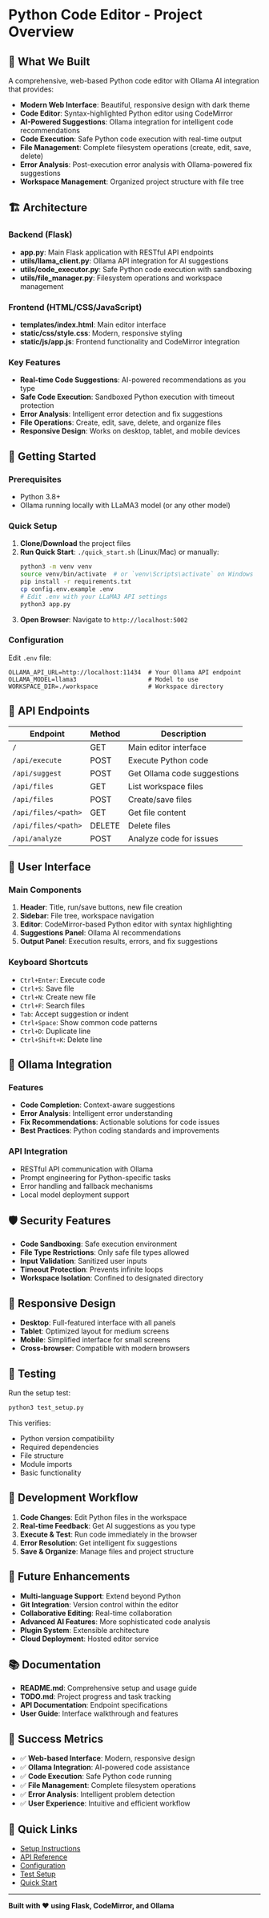 # Python Code Editor - Project Overview

## 🎯 What We Built

A comprehensive, web-based Python code editor with Ollama AI integration that provides:

- **Modern Web Interface**: Beautiful, responsive design with dark theme
- **Code Editor**: Syntax-highlighted Python editor using CodeMirror
- **AI-Powered Suggestions**: Ollama integration for intelligent code recommendations
- **Code Execution**: Safe Python code execution with real-time output
- **File Management**: Complete filesystem operations (create, edit, save, delete)
- **Error Analysis**: Post-execution error analysis with Ollama-powered fix suggestions
- **Workspace Management**: Organized project structure with file tree

## 🏗️ Architecture

### Backend (Flask)
- **app.py**: Main Flask application with RESTful API endpoints
- **utils/llama_client.py**: Ollama API integration for AI suggestions
- **utils/code_executor.py**: Safe Python code execution with sandboxing
- **utils/file_manager.py**: Filesystem operations and workspace management

### Frontend (HTML/CSS/JavaScript)
- **templates/index.html**: Main editor interface
- **static/css/style.css**: Modern, responsive styling
- **static/js/app.js**: Frontend functionality and CodeMirror integration

### Key Features
- **Real-time Code Suggestions**: AI-powered recommendations as you type
- **Safe Code Execution**: Sandboxed Python execution with timeout protection
- **Error Analysis**: Intelligent error detection and fix suggestions
- **File Operations**: Create, edit, save, delete, and organize files
- **Responsive Design**: Works on desktop, tablet, and mobile devices

## 🚀 Getting Started

### Prerequisites
- Python 3.8+
- Ollama running locally with LLaMA3 model (or any other model)

### Quick Setup
1. **Clone/Download** the project files
2. **Run Quick Start**: `./quick_start.sh` (Linux/Mac) or manually:
   ```bash
   python3 -m venv venv
   source venv/bin/activate  # or `venv\Scripts\activate` on Windows
   pip install -r requirements.txt
   cp config.env.example .env
   # Edit .env with your LLaMA3 API settings
   python3 app.py
   ```
3. **Open Browser**: Navigate to `http://localhost:5002`

### Configuration
Edit `.env` file:
```env
OLLAMA_API_URL=http://localhost:11434  # Your Ollama API endpoint
OLLAMA_MODEL=llama3                    # Model to use
WORKSPACE_DIR=./workspace              # Workspace directory
```

## 🔧 API Endpoints

| Endpoint | Method | Description |
|----------|--------|-------------|
| `/` | GET | Main editor interface |
| `/api/execute` | POST | Execute Python code |
| `/api/suggest` | POST | Get Ollama code suggestions |
| `/api/files` | GET | List workspace files |
| `/api/files` | POST | Create/save files |
| `/api/files/<path>` | GET | Get file content |
| `/api/files/<path>` | DELETE | Delete files |
| `/api/analyze` | POST | Analyze code for issues |

## 🎨 User Interface

### Main Components
1. **Header**: Title, run/save buttons, new file creation
2. **Sidebar**: File tree, workspace navigation
3. **Editor**: CodeMirror-based Python editor with syntax highlighting
4. **Suggestions Panel**: Ollama AI recommendations
5. **Output Panel**: Execution results, errors, and fix suggestions

### Keyboard Shortcuts
- `Ctrl+Enter`: Execute code
- `Ctrl+S`: Save file
- `Ctrl+N`: Create new file
- `Ctrl+F`: Search files
- `Tab`: Accept suggestion or indent
- `Ctrl+Space`: Show common code patterns
- `Ctrl+D`: Duplicate line
- `Ctrl+Shift+K`: Delete line

## 🤖 Ollama Integration

### Features
- **Code Completion**: Context-aware suggestions
- **Error Analysis**: Intelligent error understanding
- **Fix Recommendations**: Actionable solutions for code issues
- **Best Practices**: Python coding standards and improvements

### API Integration
- RESTful API communication with Ollama
- Prompt engineering for Python-specific tasks
- Error handling and fallback mechanisms
- Local model deployment support

## 🛡️ Security Features

- **Code Sandboxing**: Safe execution environment
- **File Type Restrictions**: Only safe file types allowed
- **Input Validation**: Sanitized user inputs
- **Timeout Protection**: Prevents infinite loops
- **Workspace Isolation**: Confined to designated directory

## 📱 Responsive Design

- **Desktop**: Full-featured interface with all panels
- **Tablet**: Optimized layout for medium screens
- **Mobile**: Simplified interface for small screens
- **Cross-browser**: Compatible with modern browsers

## 🧪 Testing

Run the setup test:
```bash
python3 test_setup.py
```

This verifies:
- Python version compatibility
- Required dependencies
- File structure
- Module imports
- Basic functionality

## 🔄 Development Workflow

1. **Code Changes**: Edit Python files in the workspace
2. **Real-time Feedback**: Get AI suggestions as you type
3. **Execute & Test**: Run code immediately in the browser
4. **Error Resolution**: Get intelligent fix suggestions
5. **Save & Organize**: Manage files and project structure

## 🚧 Future Enhancements

- **Multi-language Support**: Extend beyond Python
- **Git Integration**: Version control within the editor
- **Collaborative Editing**: Real-time collaboration
- **Advanced AI Features**: More sophisticated code analysis
- **Plugin System**: Extensible architecture
- **Cloud Deployment**: Hosted editor service

## 📚 Documentation

- **README.md**: Comprehensive setup and usage guide
- **TODO.md**: Project progress and task tracking
- **API Documentation**: Endpoint specifications
- **User Guide**: Interface walkthrough and features

## 🎉 Success Metrics

- ✅ **Web-based Interface**: Modern, responsive design
- ✅ **Ollama Integration**: AI-powered code assistance
- ✅ **Code Execution**: Safe Python code running
- ✅ **File Management**: Complete filesystem operations
- ✅ **Error Analysis**: Intelligent problem detection
- ✅ **User Experience**: Intuitive and efficient workflow

## 🔗 Quick Links

- [Setup Instructions](README.md)
- [API Reference](README.md#api-endpoints)
- [Configuration](config.env.example)
- [Test Setup](test_setup.py)
- [Quick Start](quick_start.sh)

---

**Built with ❤️ using Flask, CodeMirror, and Ollama**
